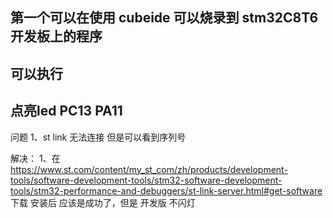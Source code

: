 ## 第一个可以在使用 cubeide 可以烧录到  stm32C8T6 开发板上的程序 
## 可以执行  
## 点亮led PC13 PA11

问题
1、st link 无法连接 但是可以看到序列号


解决：
1、在 https://www.st.com/content/my_st_com/zh/products/development-tools/software-development-tools/stm32-software-development-tools/stm32-performance-and-debuggers/st-link-server.html#get-software  下载
安装后 应该是成功了，但是 开发版 不闪灯